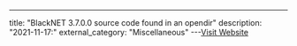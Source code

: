 ---
title: "BlackNET 3.7.0.0 source code found in an opendir"
description: "2021-11-17:"
external_category: "Miscellaneous"
---[Visit Website](https://github.com/jstrosch/malware-samples/tree/master/source_code/2021/November/BlackNET_v3.7.0.0)

